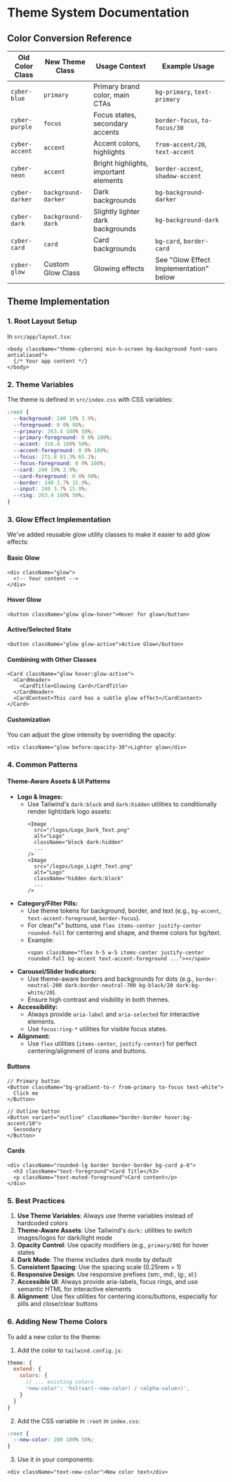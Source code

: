 # Theme System Documentation

## Color Conversion Reference

| Old Color Class | New Theme Class     | Usage Context                         | Example Usage                          |
| --------------- | ------------------- | ------------------------------------- | -------------------------------------- |
| `cyber-blue`    | `primary`           | Primary brand color, main CTAs        | `bg-primary`, `text-primary`           |
| `cyber-purple`  | `focus`             | Focus states, secondary accents       | `border-focus`, `to-focus/30`          |
| `cyber-accent`  | `accent`            | Accent colors, highlights             | `from-accent/20`, `text-accent`        |
| `cyber-neon`    | `accent`            | Bright highlights, important elements | `border-accent`, `shadow-accent`       |
| `cyber-darker`  | `background-darker` | Dark backgrounds                      | `bg-background-darker`                 |
| `cyber-dark`    | `background-dark`   | Slightly lighter dark backgrounds     | `bg-background-dark`                   |
| `cyber-card`    | `card`              | Card backgrounds                      | `bg-card`, `border-card`               |
| `cyber-glow`    | Custom Glow Class   | Glowing effects                       | See "Glow Effect Implementation" below |

## Theme Implementation

### 1. Root Layout Setup

In `src/app/layout.tsx`:

```tsx
<body className="theme-cyberoni min-h-screen bg-background font-sans antialiased">
  {/* Your app content */}
</body>
```

### 2. Theme Variables

The theme is defined in `src/index.css` with CSS variables:

```css
:root {
  --background: 240 10% 3.9%;
  --foreground: 0 0% 98%;
  --primary: 263.4 100% 50%;
  --primary-foreground: 0 0% 100%;
  --accent: 316.4 100% 50%;
  --accent-foreground: 0 0% 100%;
  --focus: 271.8 91.3% 65.1%;
  --focus-foreground: 0 0% 100%;
  --card: 240 10% 3.9%;
  --card-foreground: 0 0% 98%;
  --border: 240 3.7% 15.9%;
  --input: 240 3.7% 15.9%;
  --ring: 263.4 100% 50%;
}
```

### 3. Glow Effect Implementation

We've added reusable glow utility classes to make it easier to add glow effects:

#### Basic Glow

```tsx
<div className="glow">
  <!-- Your content -->
</div>
```

#### Hover Glow

```tsx
<button className="glow glow-hover">Hover for glow</button>
```

#### Active/Selected State

```tsx
<button className="glow glow-active">Active Glow</button>
```

#### Combining with Other Classes

```tsx
<Card className="glow hover:glow-active">
  <CardHeader>
    <CardTitle>Glowing Card</CardTitle>
  </CardHeader>
  <CardContent>This card has a subtle glow effect</CardContent>
</Card>
```

#### Customization

You can adjust the glow intensity by overriding the opacity:

```tsx
<div className="glow before:opacity-30">Lighter glow</div>
```

### 4. Common Patterns

#### Theme-Aware Assets & UI Patterns

- **Logo & Images:**
  - Use Tailwind's `dark:block` and `dark:hidden` utilities to conditionally render light/dark logo assets:
    ```tsx
    <Image
      src="/logos/Logo_Dark_Text.png"
      alt="Logo"
      className="block dark:hidden"
      ...
    />
    <Image
      src="/logos/Logo_Light_Text.png"
      alt="Logo"
      className="hidden dark:block"
      ...
    />
    ```
- **Category/Filter Pills:**
  - Use theme tokens for background, border, and text (e.g., `bg-accent`, `text-accent-foreground`, `border-focus`).
  - For clear/"x" buttons, use `flex items-center justify-center rounded-full` for centering and shape, and theme colors for bg/text.
  - Example:
    ```tsx
    <span className="flex h-5 w-5 items-center justify-center rounded-full bg-accent text-accent-foreground ...">×</span>
    ```
- **Carousel/Slider Indicators:**
  - Use theme-aware borders and backgrounds for dots (e.g., `border-neutral-200 dark:border-neutral-700 bg-black/20 dark:bg-white/20`).
  - Ensure high contrast and visibility in both themes.
- **Accessibility:**
  - Always provide `aria-label` and `aria-selected` for interactive elements.
  - Use `focus:ring-*` utilities for visible focus states.
- **Alignment:**
  - Use `flex` utilities (`items-center`, `justify-center`) for perfect centering/alignment of icons and buttons.

#### Buttons

```tsx
// Primary button
<Button className="bg-gradient-to-r from-primary to-focus text-white">
  Click me
</Button>

// Outline button
<Button variant="outline" className="border-border hover:bg-accent/10">
  Secondary
</Button>
```

#### Cards

```tsx
<div className="rounded-lg border border-border bg-card p-6">
  <h3 className="text-foreground">Card Title</h3>
  <p className="text-muted-foreground">Card content</p>
</div>
```

### 5. Best Practices

1. **Use Theme Variables**: Always use theme variables instead of hardcoded colors
2. **Theme-Aware Assets**: Use Tailwind's `dark:` utilities to switch images/logos for dark/light mode
3. **Opacity Control**: Use opacity modifiers (e.g., `primary/80`) for hover states
4. **Dark Mode**: The theme includes dark mode by default
5. **Consistent Spacing**: Use the spacing scale (0.25rem = 1)
6. **Responsive Design**: Use responsive prefixes (sm:, md:, lg:, xl:)
7. **Accessible UI**: Always provide aria-labels, focus rings, and use semantic HTML for interactive elements
8. **Alignment**: Use flex utilities for centering icons/buttons, especially for pills and close/clear buttons

### 6. Adding New Theme Colors

To add a new color to the theme:

1. Add the color to `tailwind.config.js`:

```js
theme: {
  extend: {
    colors: {
      // ... existing colors
      'new-color': 'hsl(var(--new-color) / <alpha-value>)',
    }
  }
}
```

2. Add the CSS variable in `:root` in `index.css`:

```css
:root {
  --new-color: 200 100% 50%;
}
```

3. Use it in your components:

```tsx
<div className="text-new-color">New color text</div>
```
